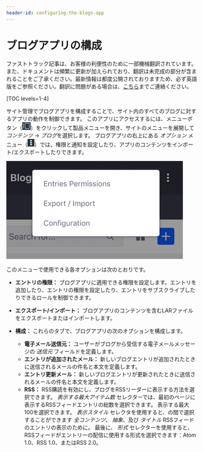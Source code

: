 ```yaml
---
header-id: configuring-the-blogs-app
---
```


# ブログアプリの構成

<p class="alert alert-info"><span class="wysiwyg-color-blue120">ファストトラック記事は、お客様の利便性のために一部機械翻訳されています。また、ドキュメントは頻繁に更新が加えられており、翻訳は未完成の部分が含まれることをご了承ください。最新情報は都度公開されておりますため、必ず英語版をご参照ください。翻訳に問題がある場合は、<a href="mailto:support-content-jp@liferay.com">こちら</a>までご連絡ください。</span></p>

[TOC levels=1-4]

サイト管理でブログアプリを構成することで、サイト内のすべてのブログに対するアプリの動作を制御できます。 このアプリにアクセスするには、メニューボタン（![Menu](../../../../images/icon-menu.png)）をクリックして製品メニューを開き、サイトのメニューを展開して *コンテンツ* → *ブログ*を選択します。 ブログアプリの右上にある *オプション* メニュー（![Options](../../../../images/icon-options.png)）では、権限と通知を設定したり、アプリのコンテンツをインポート/エクスポートしたりできます。

![図1：サイトのブログアプリのオプションを構成できます。](../../../../images/blog-instance-options.png)

このメニューで使用できる各オプションは次のとおりです。

  - **エントリの権限：** ブログアプリに適用できる権限を設定します。エントリを追加したり、エントリの権限を設定したり、エントリをサブスクライブしたりできるロールを制御できます。

  - **エクスポート/インポート：** ブログアプリのコンテンツを含むLARファイルをエクスポートまたはインポートします。

  - **構成：** これらのタブで、ブログアプリの次のオプションを構成します。

      - **電子メール送信元：** ユーザーがブログから受信する電子メールメッセージの *送信元* フィールドを定義します。
      - **エントリが追加されたメール：** 新しいブログエントリが追加されたときに送信されるメールの件名と本文を定義します。
      - **エントリ更新メール：** 新しいブログエントリが更新されたときに送信されるメールの件名と本文を定義します。
      - **RSS：** RSS購読を有効にし、ブログをRSSリーダーに表示する方法を選択できます。 *表示する最大アイテム数* セレクターでは、最初のページに表示するRSSフィードエントリの総数を選択できます。 表示する最大100を選択できます。 *表示スタイル* セレクタを使用すると、の間で選択することができます *全コンテンツ*、 *抽象*、及び *タイトル* RSSフィードのエントリの表示のために。 最後に、 *形式* セレクターを使用すると、RSSフィードがエントリーの配信に使用する形式を選択できます：Atom 1.0、RSS 1.0、またはRSS 2.0。
